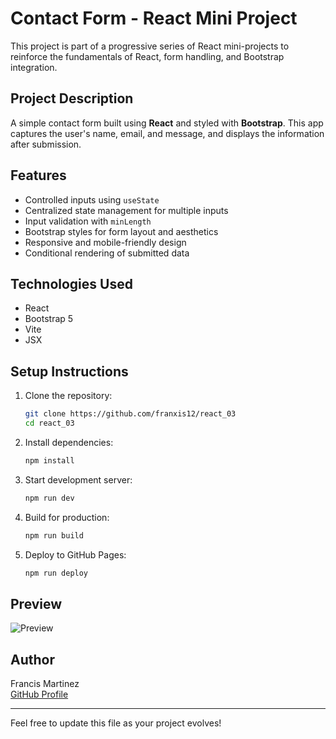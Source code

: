 # Contact Form - React Mini Project

This project is part of a progressive series of React mini-projects to reinforce the fundamentals of React, form handling, and Bootstrap integration.

## Project Description

A simple contact form built using **React** and styled with **Bootstrap**. This app captures the user's name, email, and message, and displays the information after submission.

## Features

- Controlled inputs using `useState`
- Centralized state management for multiple inputs
- Input validation with `minLength`
- Bootstrap styles for form layout and aesthetics
- Responsive and mobile-friendly design
- Conditional rendering of submitted data

## Technologies Used

- React
- Bootstrap 5
- Vite
- JSX

## Setup Instructions

1. Clone the repository:

   ```bash
   git clone https://github.com/franxis12/react_03
   cd react_03
   ```

2. Install dependencies:

   ```bash
   npm install
   ```

3. Start development server:

   ```bash
   npm run dev
   ```

4. Build for production:

   ```bash
   npm run build
   ```

5. Deploy to GitHub Pages:
   ```bash
   npm run deploy
   ```

## Preview

![Preview](./preview.png)

## Author

Francis Martinez  
[GitHub Profile](https://github.com/franxis12)

---

Feel free to update this file as your project evolves!
